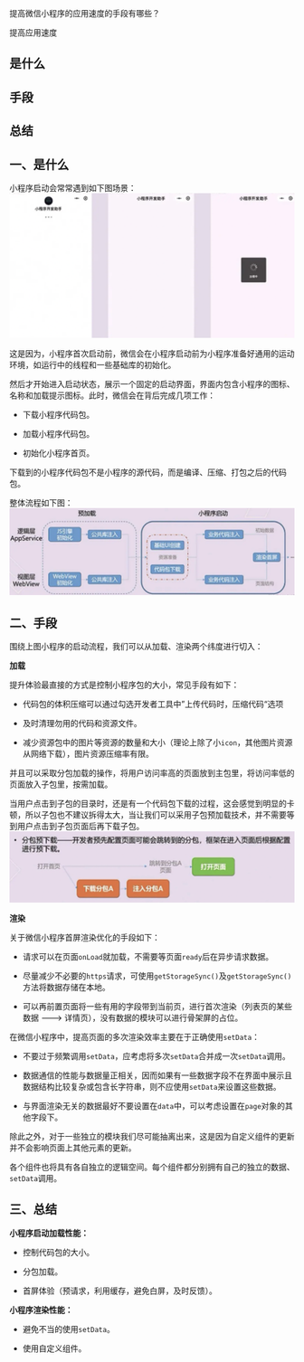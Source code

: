 提高微信小程序的应用速度的手段有哪些？

提高应用速度

## 是什么
## 手段
## 总结

## 一、是什么

小程序启动会常常遇到如下图场景：
![刚打开小程序时，启动会有加载空白的情况 图](../images/小程序/提高微信小程序的应用速度的手段有哪些/1.png)

这是因为，小程序首次启动前，微信会在小程序启动前为小程序准备好通用的运动环境，如运行中的线程和一些基础库的初始化。

然后才开始进入启动状态，展示一个固定的启动界面，界面内包含小程序的图标、名称和加载提示图标。此时，微信会在背后完成几项工作：

- 下载小程序代码包。

- 加载小程序代码包。

- 初始化小程序首页。

下载到的小程序代码包不是小程序的源代码，而是编译、压缩、打包之后的代码包。

整体流程如下图：
![小程序代码包预加载和启动的整体流程 图](../images/小程序/提高微信小程序的应用速度的手段有哪些/2.png)

## 二、手段

围绕上图小程序的启动流程，我们可以从加载、渲染两个纬度进行切入：

**加载**

提升体验最直接的方式是控制小程序包的大小，常见手段有如下：

- 代码包的体积压缩可以通过勾选开发者工具中”上传代码时，压缩代码“选项

- 及时清理勿用的代码和资源文件。

- 减少资源包中的图片等资源的数量和大小（理论上除了小`icon`，其他图片资源从网络下载），图片资源压缩率有限。

并且可以采取分包加载的操作，将用户访问率高的页面放到主包里，将访问率低的页面放入子包里，按需加载。

当用户点击到子包的目录时，还是有一个代码包下载的过程，这会感觉到明显的卡顿，所以子包也不建议拆得太大，当让我们可以采用子包预加载技术，并不需要等到用户点击到子包页面后再下载子包。
![分包预下载-开发者预先配置页面可能会跳转到的分包，框架在进入页面后根据配置进行预下载。 图](../images/小程序/提高微信小程序的应用速度的手段有哪些/3.png)

**渲染**

关于微信小程序首屏渲染优化的手段如下：

- 请求可以在页面`onLoad`就加载，不需要等页面`ready`后在异步请求数据。

- 尽量减少不必要的`https`请求，可使用`getStorageSync()`及`getStorageSync()`方法将数据存储在本地。

- 可以再前置页面将一些有用的字段带到当前页，进行首次渲染（列表页的某些数据 ---> 详情页），没有数据的模块可以进行骨架屏的占位。

在微信小程序中，提高页面的多次渲染效率主要在于正确使用`setData`：

- 不要过于频繁调用`setData`，应考虑将多次`setData`合并成一次`setData`调用。

- 数据通信的性能与数据量正相关，因而如果有一些数据字段不在界面中展示且数据结构比较复杂或包含长字符串，则不应使用`setData`来设置这些数据。


- 与界面渲染无关的数据最好不要设置在`data`中，可以考虑设置在`page`对象的其他字段下。

除此之外，对于一些独立的模块我们尽可能抽离出来，这是因为自定义组件的更新并不会影响页面上其他元素的更新。

各个组件也将具有各自独立的逻辑空间。每个组件都分别拥有自己的独立的数据、`setData`调用。

## 三、总结

**小程序启动加载性能：**

- 控制代码包的大小。

- 分包加载。

- 首屏体验（预请求，利用缓存，避免白屏，及时反馈）。

**小程序渲染性能：**

- 避免不当的使用`setData`。

- 使用自定义组件。
